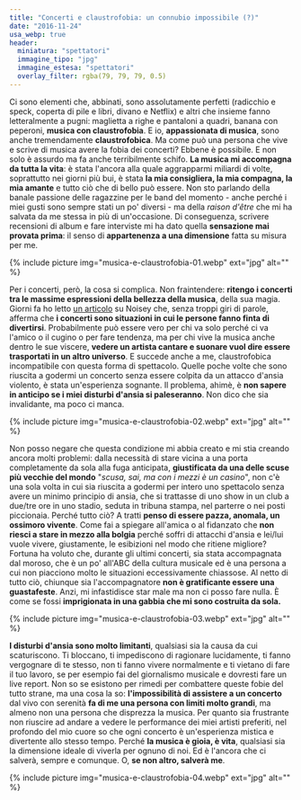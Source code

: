```yaml
---
title: "Concerti e claustrofobia: un connubio impossibile (?)"
date: "2016-11-24"
usa_webp: true
header:
  miniatura: "spettatori"
  immagine_tipo: "jpg"
  immagine_estesa: "spettatori"
  overlay_filter: rgba(79, 79, 79, 0.5)
---
```


Ci sono elementi che, abbinati, sono assolutamente perfetti (radicchio e speck, coperta di pile e libri, divano e Netflix) e altri che insieme fanno letteralmente a pugni: maglietta a righe e pantaloni a quadri, banana con peperoni, **musica con claustrofobia**. E io, **appassionata di musica**, sono anche tremendamente **claustrofobica**. Ma come può una persona che vive e scrive di musica avere la fobia dei concerti? Ebbene è possibile. E non solo è assurdo ma fa anche terribilmente schifo. **La musica mi accompagna da tutta la vita**: è stata l'ancora alla quale aggrapparmi miliardi di volte, soprattutto nei giorni più bui, è stata **la mia consigliera, la mia compagna, la mia amante** e tutto ciò che di bello può essere. Non sto parlando della banale passione delle ragazzine per le band del momento - anche perché i miei gusti sono sempre stati un po' diversi - ma della _raison d'être_ che mi ha salvata da me stessa in più di un'occasione. Di conseguenza, scrivere recensioni di album e fare interviste mi ha dato quella **sensazione mai provata prima**: il senso di **appartenenza a una dimensione** fatta su misura per me.

{% include picture img="musica-e-claustrofobia-01.webp" ext="jpg" alt="" %}

Per i concerti, però, la cosa si complica. Non fraintendere: **ritengo i concerti tra le massime espressioni della bellezza della musica**, della sua magia. Giorni fa ho letto [un articolo](https://noisey.vice.com/it/article/andare-ai-concerti-fa-schifo) su Noisey che, senza troppi giri di parole, afferma che **i concerti sono situazioni in cui le persone fanno finta di divertirsi**. Probabilmente può essere vero per chi va solo perché ci va l'amico o il cugino o per fare tendenza, ma per chi vive la musica anche dentro le sue viscere, **vedere un artista cantare e suonare vuol dire essere trasportati in un altro universo**. E succede anche a me, claustrofobica incompatibile con questa forma di spettacolo. Quelle poche volte che sono riuscita a godermi un concerto senza essere colpita da un attacco d'ansia violento, è stata un'esperienza sognante. Il problema, ahimè, è **non sapere in anticipo se i miei disturbi d'ansia si paleseranno**. Non dico che sia invalidante, ma poco ci manca.

{% include picture img="musica-e-claustrofobia-02.webp" ext="jpg" alt="" %}

Non posso negare che questa condizione mi abbia creato e mi stia creando ancora molti problemi: dalla necessità di stare vicina a una porta completamente da sola alla fuga anticipata, **giustificata da una delle scuse più vecchie del mondo** "_scusa, sai, ma con i mezzi è un casino_", non c'è una sola volta in cui sia riuscita a godermi per intero uno spettacolo senza avere un minimo principio di ansia, che si trattasse di uno show in un club a due/tre ore in uno stadio, seduta in tribuna stampa, nel parterre o nei posti piccionaia. Perché tutto ciò? A tratti **penso di essere pazza, anomala, un ossimoro vivente**. Come fai a spiegare all'amica o al fidanzato che **non riesci a stare in mezzo alla bolgia** perché soffri di attacchi d'ansia e lei/lui vuole vivere, giustamente, le esibizioni nel modo che ritiene migliore? Fortuna ha voluto che, durante gli ultimi concerti, sia stata accompagnata dal moroso, che è un po' all'ABC della cultura musicale ed è una persona a cui non piacciono molto le situazioni eccessivamente chiassose. Al netto di tutto ciò, chiunque sia l'accompagnatore **non è gratificante essere una guastafeste**. Anzi, mi infastidisce star male ma non ci posso fare nulla. È come se fossi **imprigionata in una gabbia che mi sono costruita da sola.**

{% include picture img="musica-e-claustrofobia-03.webp" ext="jpg" alt="" %}

**I disturbi d'ansia sono molto limitanti**, qualsiasi sia la causa da cui scaturiscono. Ti bloccano, ti impediscono di ragionare lucidamente, ti fanno vergognare di te stesso, non ti fanno vivere normalmente e ti vietano di fare il tuo lavoro, se per esempio fai del giornalismo musicale e dovresti fare un live report. Non so se esistono per rimedi per combattere queste fobie del tutto strane, ma una cosa la so: **l'impossibilità di assistere a un concerto** dal vivo con serenità **fa di me una persona con limiti molto grandi**, ma almeno non una persona che disprezza la musica. Per quanto sia frustrante non riuscire ad andare a vedere le performance dei miei artisti preferiti, nel profondo del mio cuore so che ogni concerto è un'esperienza mistica e divertente allo stesso tempo. Perché **la musica è gioia, è vita**, qualsiasi sia la dimensione ideale di viverla per ognuno di noi. Ed è l'ancora che ci salverà, sempre e comunque. O, **se non altro, salverà me**.

{% include picture img="musica-e-claustrofobia-04.webp" ext="jpg" alt="" %}
